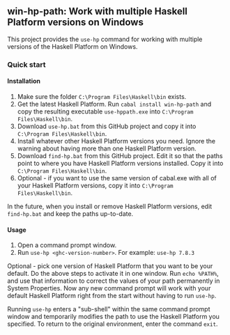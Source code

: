 ## win-hp-path: Work with multiple Haskell Platform versions on Windows

This project provides the `use-hp` command for working with multiple
versions of the Haskell Platform on Windows.

### Quick start

#### Installation

1. Make sure the folder `C:\Program Files\Haskell\bin` exists.
1. Get the latest Haskell Platform. Run `cabal install win-hp-path` and copy the resulting executable `use-hppath.exe` into `C:\Program Files\Haskell\bin`.
1. Download `use-hp.bat` from this GitHub project and copy it into `C:\Program Files\Haskell\bin`.
1. Install whatever other Haskell Platform versions you need. Ignore the warning about having more than one Haskell Platform version.
1. Download `find-hp.bat` from this GitHub project. Edit it so that the paths point to where you have Haskell Platform versions installed. Copy it into `C:\Program Files\Haskell\bin`.
1. Optional - if you want to use the same version of cabal.exe with all of your Haskell Platform versions, copy it into `C:\Program Files\Haskell\bin`.

In the future, when you install or remove Haskell Platform versions,
edit `find-hp.bat` and keep the paths up-to-date.

#### Usage

1. Open a command prompt window.
1. Run `use-hp <ghc-version-number>`. For example: `use-hp 7.8.3`

Optional - pick one version of Haskell Platform that you want to be
your default. Do the above steps to activate it in one window.  Run
`echo %PATH%`, and use that information to correct the values of your
path permanently in System Properties. Now any new command prompt will
work with your default Haskell Platform right from the
start without having to run `use-hp`.

Running `use-hp` enters a "sub-shell" within the same command prompt
window and temporarily modifies the path to use the Haskell Platform
you specified.  To return to the original environment, enter the
command `exit`.
